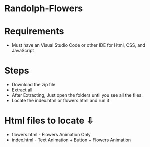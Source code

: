 # Randolph-Flowers

# Requirements
- Must have an Visual Studio Code or other IDE for Html, CSS, and JavaScript

# Steps

- Download the zip file
- Extract all
- After Extracting, Just open the folders until you see all the files.
- Locate the index.html or flowers.html and run it

# Html files to locate ⇩
- flowers.html - Flowers Animation Only
- index.html - Text Animation + Button + Flowers Animation
